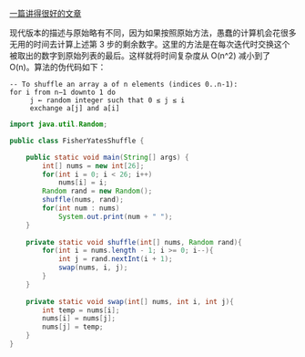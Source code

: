 [一篇讲得很好的文章](https://gaohaoyang.github.io/2016/10/16/shuffle-algorithm/)

现代版本的描述与原始略有不同，因为如果按照原始方法，愚蠢的计算机会花很多无用的时间去计算上述第 3 步的剩余数字。这里的方法是在每次迭代时交换这个被取出的数字到原始列表的最后。这样就将时间复杂度从 O(n^2) 减小到了 O(n)。算法的伪代码如下：

```
-- To shuffle an array a of n elements (indices 0..n-1):
for i from n−1 downto 1 do
     j ← random integer such that 0 ≤ j ≤ i
     exchange a[j] and a[i]
```

```java
import java.util.Random;

public class FisherYatesShuffle {

	public static void main(String[] args) {
		int[] nums = new int[26];
		for(int i = 0; i < 26; i++)
			nums[i] = i;
		Random rand = new Random();
		shuffle(nums, rand);
		for(int num : nums)
			System.out.print(num + " ");
	}
	
	private static void shuffle(int[] nums, Random rand){
		for(int i = nums.length - 1; i >= 0; i--){
			int j = rand.nextInt(i + 1);
			swap(nums, i, j);
		}
	}
	
	private static void swap(int[] nums, int i, int j){
		int temp = nums[i];
		nums[i] = nums[j];
		nums[j] = temp;
	}
}
```
